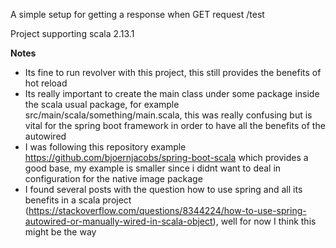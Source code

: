 A simple setup for getting a response when GET request /test


Project supporting scala 2.13.1

**Notes**
- Its fine to run revolver with this project, this still provides the benefits of hot reload
- Its really important to create the main class under some package inside the scala usual package, for example src/main/scala/something/main.scala, this was really confusing but is vital for the spring boot framework in order to have all the benefits of the autowired
- I was following this repository example https://github.com/bjoernjacobs/spring-boot-scala which provides a good base, my example is smaller since i didnt want to deal in configuration for the native image package
- I found several posts with the question how to use spring and all its benefits in a scala project (https://stackoverflow.com/questions/8344224/how-to-use-spring-autowired-or-manually-wired-in-scala-object), well for now I think this might be the way
